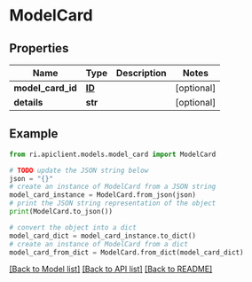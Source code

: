 # ModelCard


## Properties

Name | Type | Description | Notes
------------ | ------------- | ------------- | -------------
**model_card_id** | [**ID**](ID.md) |  | [optional] 
**details** | **str** |  | [optional] 

## Example

```python
from ri.apiclient.models.model_card import ModelCard

# TODO update the JSON string below
json = "{}"
# create an instance of ModelCard from a JSON string
model_card_instance = ModelCard.from_json(json)
# print the JSON string representation of the object
print(ModelCard.to_json())

# convert the object into a dict
model_card_dict = model_card_instance.to_dict()
# create an instance of ModelCard from a dict
model_card_from_dict = ModelCard.from_dict(model_card_dict)
```
[[Back to Model list]](../README.md#documentation-for-models) [[Back to API list]](../README.md#documentation-for-api-endpoints) [[Back to README]](../README.md)

